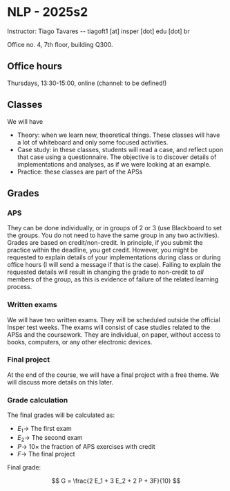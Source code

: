 # NLP - 2025s2

Instructor: Tiago Tavares -- tiagoft1 [at] insper [dot] edu [dot] br

Office no. 4, 7th floor, building Q300.

## Office hours

Thursdays, 13:30-15:00, online (channel: to be defined!)

## Classes

We will have 

* Theory: when we learn new, theoretical things. These classes will have a lot of whiteboard and only some focused activities.
* Case study: in these classes, students will read a case, and reflect upon that case using a questionnaire. The objective is to discover details of implementations and analyses, as if we were looking at an example.
* Practice: these classes are part of the APSs

## Grades

### APS

They can be done individually, or in groups of 2 or 3 (use Blackboard to set the groups. You do not need to have the same group in any two activities). Grades are based on credit/non-credit. In principle, if you submit the practice within the deadline, you get credit. However, you might be requested to explain details of your implementations during class or during office hours (I will send a message if that is the case). Failing to explain the requested details will result in changing the grade to non-credit to *all* members of the group, as this is evidence of failure of the related learning process.

### Written exams

We will have two written exams. They will be scheduled outside the official Insper test weeks. The exams will consist of case studies related to the APSs and the coursework. They are individual, on paper, without access to books, computers, or any other electronic devices.

### Final project

At the end of the course, we will have a final project with a free theme. We will discuss more details on this later.

### Grade calculation

The final grades will be calculated as:

* $E_1 \rightarrow$ The first exam
* $E_2 \rightarrow$ The second exam
* $P \rightarrow$ $10 \times$ the fraction of APS exercises with credit
* $F \rightarrow$ The final project

Final grade:

$$
G = \frac{2 E_1 + 3 E_2 + 2 P + 3F}{10}
$$

